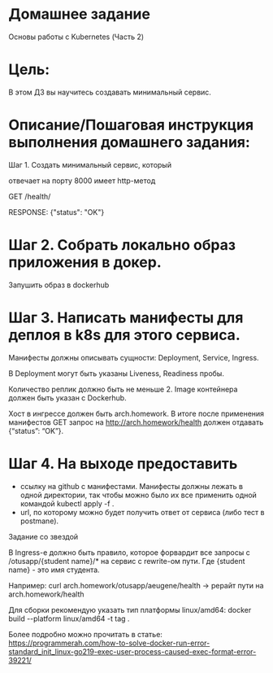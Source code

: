 # Домашнее задание
Основы работы с Kubernetes (Часть 2)

# Цель:
В этом ДЗ вы научитесь создавать минимальный сервис.


# Описание/Пошаговая инструкция выполнения домашнего задания:
Шаг 1. Создать минимальный сервис, который

отвечает на порту 8000
имеет http-метод

GET /health/


RESPONSE: {"status": "OK"}


# Шаг 2. Cобрать локально образ приложения в докер.
Запушить образ в dockerhub


# Шаг 3. Написать манифесты для деплоя в k8s для этого сервиса.


Манифесты должны описывать сущности: Deployment, Service, Ingress.

В Deployment могут быть указаны Liveness, Readiness пробы.

Количество реплик должно быть не меньше 2. Image контейнера должен быть указан с Dockerhub.


Хост в ингрессе должен быть arch.homework. В итоге после применения манифестов GET запрос на http://arch.homework/health должен отдавать {“status”: “OK”}.


# Шаг 4. На выходе предоставить

- ссылку на github c манифестами. Манифесты должны лежать в одной директории, так чтобы можно было их все применить одной командой kubectl apply -f .
- url, по которому можно будет получить ответ от сервиса (либо тест в postmanе).


Задание со звездой

В Ingress-е должно быть правило, которое форвардит все запросы с /otusapp/{student name}/* на сервис с rewrite-ом пути. Где {student name} - это имя студента.

Например: curl arch.homework/otusapp/aeugene/health -> рерайт пути на arch.homework/health

Для сборки рекомендую указать тип платформы linux/amd64:
docker build --platform linux/amd64 -t tag .


Более подробно можно прочитать в статье: https://programmerah.com/how-to-solve-docker-run-error-standard_init_linux-go219-exec-user-process-caused-exec-format-error-39221/